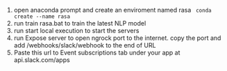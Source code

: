 1. open anaconda prompt and create an enviroment named rasa
``` conda create --name rasa```
2. run train rasa.bat to train the latest NLP model
3. run start local execution to start the servers
4. run Expose server to open ngrock port to the internet. copy the port and add /webhooks/slack/webhook to the end of URL
5. Paste this url to Event subscriptions tab under your app at api.slack.com/apps 
